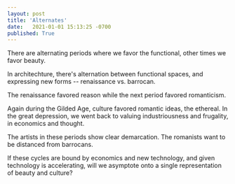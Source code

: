 ```yaml
---
layout: post
title: 'Alternates'
date:   2021-01-01 15:13:25 -0700
published: True 
---
```


There are alternating periods where we favor the functional, other times we favor beauty.  

In architechture, there's alternation between functional spaces, and expressing new forms -- renaissance vs. barrocan.

The renaissance favored reason while the next period favored romanticism. 

Again during the Gilded Age, culture favored romantic ideas, the ethereal. 
In the great depression, we went back to valuing industriousness and frugality, in economics and thought. 

The artists in these periods show clear demarcation. 
The romanists want to be distanced from barrocans.

If these cycles are bound by economics and new technology, and given technology is accelerating, will we asymptote onto a single representation of beauty and culture? 

